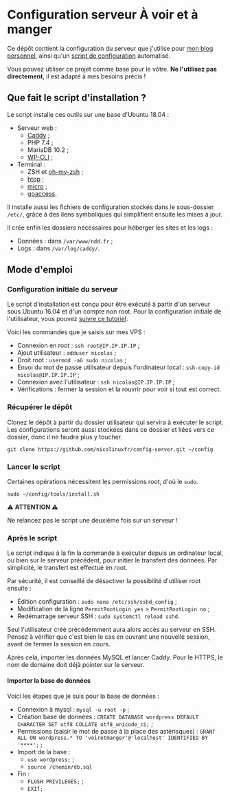 # Configuration serveur À voir et à manger

Ce dépôt contient la configuration du serveur que j'utilise pour [mon blog personnel](https://voiretmanger.fr), ainsi qu'un [script de configuration](https://github.com/nicolinuxfr/config-server/blob/master/tools/install.sh) automatisé.

Vous pouvez utiliser ce projet comme base pour le vôtre. **Ne l'utilisez pas directement**, il est adapté à mes besoins précis ! 

## Que fait le script d'installation ?

Le script installe ces outils sur une base d'Ubuntu 18.04 :

- Serveur web :
    - [Caddy](https://github.com/mholt/caddy) ;
    - PHP 7.4 ;
    - MariaDB 10.2 ;
    - [WP-CLI](http://wp-cli.org/fr/) ;
- Terminal :
    - ZSH et [oh-my-zsh](http://ohmyz.sh) ;
    - [htop](http://hisham.hm/htop/) ;
    - [micro](https://micro-editor.github.io) ;
    - [goaccess](https://goaccess.io).

Il installe aussi les fichiers de configuration stockés dans le sous-dossier `/etc/`, grâce à des liens symboliques qui simplifient ensuite les mises à jour.

Il crée enfin les dossiers nécessaires pour héberger les sites et les logs : 

- Données : dans `/var/www/ndd.fr` ;
- Logs : dans `/var/log/caddy/`.

## Mode d'emploi

### Configuration initiale du serveur

Le script d'installation est conçu pour être exécuté à partir d'un serveur sous Ubuntu 16.04 et d'un compte non root. Pour la configuration initiale de l'utilisateur, vous pouvez [suivre ce tutoriel](https://www.digitalocean.com/community/tutorials/initial-server-setup-with-ubuntu-16-04).

Voici les commandes que je saisis sur mes VPS : 

- Connexion en root : `ssh root@IP.IP.IP.IP` ;
- Ajout utilisateur : `adduser nicolas` ;
- Droit root : `usermod -aG sudo nicolas` ;
- Envoi du mot de passe utilisateur depuis l'ordinateur local : `ssh-copy-id nicolas@IP.IP.IP.IP` ;
- Connexion avec l'utilisateur : `ssh nicolas@IP.IP.IP.IP` ;
- Vérifications : fermer la session et la rouvrir pour voir si tout est correct.


### Récupérer le dépôt

Clonez le dépôt à partir du dossier utilisateur qui servira à exécuter le script. Les configurations seront aussi stockées dans ce dossier et liées vers ce dossier, donc il ne faudra plus y toucher.

    git clone https://github.com/nicolinuxfr/config-server.git ~/config

### Lancer le script

Certaines opérations nécessitent les permissions root, d'où le `sudo`. 

    sudo ~/config/tools/install.sh

⚠️ **ATTENTION** ⚠️

Ne relancez pas le script une deuxième fois sur un serveur !

### Après le script

Le script indique à la fin la commande à exécuter depuis un ordinateur local, ou bien sur le serveur précédent, pour initier le transfert des données. Par simplicité, le transfert est effectué en root.

Par sécurité, il est conseillé de désactiver la possibilité d'utiliser root ensuite : 

- Édition configuration : `sudo nano /etc/ssh/sshd_config` ; 
- Modification de la ligne `PermitRootLogin yes` > `PermitRootLogin no` ;
- Redémarrage serveur SSH : `sudo systemctl reload sshd`.

Seul l'utilisateur créé précédemment aura alors accès au serveur en SSH. Pensez à vérifier que c'est bien le cas en ouvrant une nouvelle session, avant de fermer la session en cours. 

Après cela, importer les données MySQL et lancer Caddy. Pour le HTTPS, le nom de domaine doit déjà pointer sur le serveur.

#### Importer la base de données

Voici les étapes que je suis pour la base de données : 

- Connexion à mysql : `mysql -u root -p` ;
- Création base de données : `CREATE DATABASE wordpress DEFAULT CHARACTER SET utf8 COLLATE utf8_unicode_ci;` ;
- Permissions (saisir le mot de passe à la place des astérisques) : `GRANT ALL ON wordpress.* TO 'voiretmanger'@'localhost' IDENTIFIED BY '****';` ;
- Import de la base : 
    - `use wordpress;` ;
    - `source /chemin/db.sql`
- Fin :
    - `FLUSH PRIVILEGES;` ;
    - `EXIT;`

